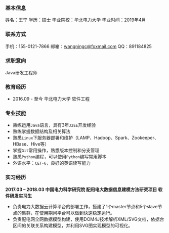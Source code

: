 ### 基本信息

姓名：王宁
学历：硕士
毕业院校：华北电力大学
毕业时间：2019年4月

### 联系方式

手机：155-0121-7866
邮箱：wangningc@foxmail.com
QQ：891184825

### 求职意向

Java研发工程师

### 教育经历

- 2016.09 - 至今  华北电力大学  软件工程

### 专业技能

- 熟练运用`Java`语言，具有3年`J2EE`开发经验
- 熟练掌握数据结构及相关算法
- 熟悉`Linux`下服务器部署和维护（LAMP、Hadoop、Spark、Zookeeper、HBase、Hive等）
- 掌握`Git`常用操作，熟悉版本控制和分支管理
- 熟悉`Python`编程，可以使用`Python`编写常用脚本
- 外语水平：`CET-6`，良好的英语读写能力

### 实习经历

**2017.03 – 2018.03 中国电力科学研究院 配用电大数据信息建模方法研究项目 软件研发实习生**

- 负责电力大数据云计算平台的部署工作，搭建了1个master节点和5个slave节点的集群，在使用期间平台可以做到快速稳定运行。
- 负责配电网全网数据模型构建，使用DOM4J技术解析XML/SVG文档，依据台区间的关联关系构建模型，并利用SVG图实现模型的可视化。